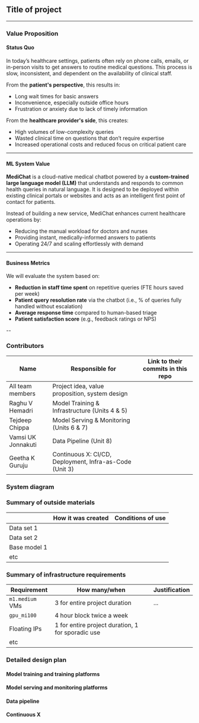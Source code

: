 
## Title of project

<!-- 
Discuss: Value proposition: Your will propose a machine learning system that can be 
used in an existing business or service. (You should not propose a system in which 
a new business or service would be developed around the machine learning system.) 
Describe the value proposition for the machine learning system. What’s the (non-ML) 
status quo used in the business or service? What business metric are you going to be 
judged on? (Note that the “service” does not have to be for general users; you can 
propose a system for a science problem, for example.)
-->

---
### Value Proposition

#### Status Quo

In today’s healthcare settings, patients often rely on phone calls, emails, or in-person visits to get answers to routine medical questions. This process is slow, inconsistent, and dependent on the availability of clinical staff.

From the **patient's perspective**, this results in:
- Long wait times for basic answers
- Inconvenience, especially outside office hours
- Frustration or anxiety due to lack of timely information

From the **healthcare provider's side**, this creates:
- High volumes of low-complexity queries
- Wasted clinical time on questions that don’t require expertise
- Increased operational costs and reduced focus on critical patient care

---

#### ML System Value

**MediChat** is a cloud-native medical chatbot powered by a **custom-trained large language model (LLM)** that understands and responds to common health queries in natural language. It is designed to be deployed within existing clinical portals or websites and acts as an intelligent first point of contact for patients.

Instead of building a new service, MediChat enhances current healthcare operations by:
- Reducing the manual workload for doctors and nurses
- Providing instant, medically-informed answers to patients
- Operating 24/7 and scaling effortlessly with demand

---

#### Business Metrics

We will evaluate the system based on:
- **Reduction in staff time spent** on repetitive queries (FTE hours saved per week)
- **Patient query resolution rate** via the chatbot (i.e., % of queries fully handled without escalation)
- **Average response time** compared to human-based triage
- **Patient satisfaction score** (e.g., feedback ratings or NPS)

--


### Contributors

<!-- Table of contributors and their roles. 
First row: define responsibilities that are shared by the team. 
Then, each row after that is: name of contributor, their role, and in the third column, 
you will link to their contributions. If your project involves multiple repos, you will 
link to their contributions in all repos here. -->

| Name                     | Responsible for                                         | Link to their commits in this repo |
|--------------------------|---------------------------------------------------------|------------------------------------|
| All team members         | Project idea, value proposition, system design          |                                    |
| Raghu V Hemadri          | Model Training & Infrastructure (Units 4 & 5)           |                                    |                             
| Tejdeep Chippa           | Model Serving & Monitoring (Units 6 & 7)                |                                    |
| Vamsi UK Jonnakuti       | Data Pipeline (Unit 8)                                  |                                    |
| Geetha K Guruju          | Continuous X: CI/CD, Deployment, Infra-as-Code (Unit 3) |                                    |




### System diagram

<!-- Overall digram of system. Doesn't need polish, does need to show all the pieces. 
Must include: all the hardware, all the containers/software platforms, all the models, 
all the data. -->

### Summary of outside materials

<!-- In a table, a row for each dataset, foundation model. 
Name of data/model, conditions under which it was created (ideally with links/references), 
conditions under which it may be used. -->

|              | How it was created | Conditions of use |
|--------------|--------------------|-------------------|
| Data set 1   |                    |                   |
| Data set 2   |                    |                   |
| Base model 1 |                    |                   |
| etc          |                    |                   |


### Summary of infrastructure requirements

<!-- Itemize all your anticipated requirements: What (`m1.medium` VM, `gpu_mi100`), 
how much/when, justification. Include compute, floating IPs, persistent storage. 
The table below shows an example, it is not a recommendation. -->

| Requirement     | How many/when                                     | Justification |
|-----------------|---------------------------------------------------|---------------|
| `m1.medium` VMs | 3 for entire project duration                     | ...           |
| `gpu_mi100`     | 4 hour block twice a week                         |               |
| Floating IPs    | 1 for entire project duration, 1 for sporadic use |               |
| etc             |                                                   |               |

### Detailed design plan

<!-- In each section, you should describe (1) your strategy, (2) the relevant parts of the 
diagram, (3) justification for your strategy, (4) relate back to lecture material, 
(5) include specific numbers. -->

#### Model training and training platforms

<!-- Make sure to clarify how you will satisfy the Unit 4 and Unit 5 requirements, 
and which optional "difficulty" points you are attempting. -->

#### Model serving and monitoring platforms

<!-- Make sure to clarify how you will satisfy the Unit 6 and Unit 7 requirements, 
and which optional "difficulty" points you are attempting. -->

#### Data pipeline

<!-- Make sure to clarify how you will satisfy the Unit 8 requirements,  and which 
optional "difficulty" points you are attempting. -->

#### Continuous X

<!-- Make sure to clarify how you will satisfy the Unit 3 requirements,  and which 
optional "difficulty" points you are attempting. -->


